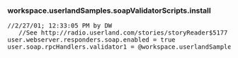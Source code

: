 ### workspace.userlandSamples.soapValidatorScripts.install
<pre>
//2/27/01; 12:33:05 PM by DW
   //See http://radio.userland.com/stories/storyReader$5177
user.webserver.responders.soap.enabled = true
user.soap.rpcHandlers.validator1 = @workspace.userlandSamples.soapValidatorScripts.soapValidatorHandlers

</pre>